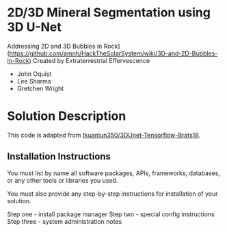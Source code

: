 
 # 2D/3D Mineral Segmentation using 3D U-Net

Addressing 
2D and 3D Bubbles in Rock](https://github.com/amnh/HackTheSolarSystem/wiki/3D-and-2D-Bubbles-In-Rock)
Created by Extraterrestrial Effervescence

* John Oquist
* Lee Sharma
* Gretchen Wright

# Solution Description

This code is adapted from [tkuanlun350/3DUnet-Tensorflow-Brats18](https://github.com/tkuanlun350/3DUnet-Tensorflow-Brats18).

## Installation Instructions
You must list by name all software packages, APIs, frameworks, databases, or any other tools or libraries you used.

You must also provide any step-by-step instructions for installation of your solution.

Step one - install package manager
Step two - special config instructions
Step three - system administration notes
